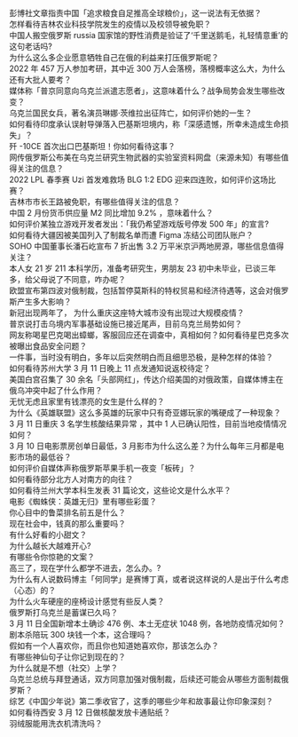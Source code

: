 彭博社文章指责中国「追求粮食自足推高全球粮价」，这一说法有无依据？  
怎样看待吉林农业科技学院发生的疫情以及校领导被免职？  
中国人搬空俄罗斯 russia 国家馆的野性消费是验证了‘千里送鹅毛，礼轻情意重’的这句老话吗?  
为什么这么多企业愿意牺牲自己在俄的利益来打压俄罗斯呢？  
2022 年 457 万人参加考研，其中近 300 万人会落榜，落榜概率这么大，为什么还有大批人要考？  
媒体称「普京同意向乌克兰派遣志愿者」，这意味着什么？战争局势会发生哪些改变？  
乌克兰国民女兵，著名演员琳娜·茨维拉出征阵亡，如何评价她的一生？  
如何看待印度承认误射导弹落入巴基斯坦境内，称「深感遗憾，所幸未造成生命损失」？  
歼 -10CE 首次出口巴基斯坦！你如何看待这事？  
网传俄罗斯公布美在乌克兰研究生物武器的实验室资料网盘（来源未知）有哪些值得关注的信息？  
2022 LPL 春季赛 Uzi 首发难救场 BLG 1:2 EDG 迎来四连败，如何评价这场比赛？  
吉林市市长王路被免职，有哪些值得关注的信息？  
中国 2 月份货币供应量 M2 同比增加 9.2% ，意味着什么？  
如何评价某独立游戏开发者发出：「我仍希望游戏版号停发 500 年」的宣言?  
如何看待大疆因被美国列入了制裁名单而遭 Figma 冻结公司团队账户？  
SOHO 中国董事长潘石屹宣布 7 折出售 3.2 万平米京沪两地房源，哪些信息值得关注？  
本人女 21 岁 211 本科学历，准备考研究生，男朋友 23 初中未毕业，已谈三年多，给父母说了不同意，咋办呢？  
欧盟宣布第四波对俄制裁，包括暂停莫斯科的特权贸易和经济待遇等，这会对俄罗斯产生多大影响？  
新冠出现两年了， 为什么重庆这座特大城市没有出现过大规模疫情？  
普京说打击乌境内军事基础设施已接近尾声，目前乌克兰局势如何？  
网友称喝星巴克喝出蟑螂，客服回应还在调查中，真相如何？如何看待星巴克多次被曝出食品安全问题？  
一件事，当时没有明白，多年以后突然明白而且细思恐极，是种怎样的体验？  
如何看待苏州大学 3 月 11 日晚上 11 点发通知说返校待定？  
美国白宫召集了 30 余名「头部网红」，传达介绍美国的对俄政策，自媒体博主在俄乌冲突中起了什么作用？  
无忧无虑且家里有钱漂亮的女生是什么样的？  
为什么《英雄联盟》这么多英雄的玩家中只有奇亚娜玩家的嘴硬成了一种现象？  
3 月 11 日重庆 3 名学生核酸结果异常 ，其中 1 人已确认阳性，目前当地疫情情况如何？  
3 月 10 日电影票房创单日最低，3 月影市为什么这么差？为什么每年三月都是电影市场的最低谷？  
如何评价自媒体声称俄罗斯苹果手机一夜变「板砖」？  
如何看待部分北方人对南方的向往？  
如何看待兰州大学本科生发表 31 篇论文，这些论文是什么水平？  
电影《蜘蛛侠：英雄无归》里有哪些彩蛋？  
你心目中的鲁菜排名前五是什么？  
现在社会中，钱真的那么重要吗？  
有什么好看的小甜文？  
为什么越长大越难开心?  
有哪些令你惊艳的文案？  
高三了，现在学什么都学不进去，怎么办。?  
为什么有人说数码博主「何同学」是赛博丁真，或者说这样说的人是出于什么考虑（心态）的？  
为什么火车硬座的座椅设计感觉有些反人类？  
俄罗斯打乌克兰是蓄谋已久吗？  
3 月 11 日全国新增本土确诊 476 例、本土无症状 1048 例，各地防疫情况如何？  
剧本杀陪玩 300 块钱一个本，这合理吗？  
假如有一个人喜欢你，而且你也知道她喜欢你，那该怎么办？  
有哪些神仙句子让你记到现在的？  
为什么就是不想（社交）上学？  
乌克兰总统与拜登通话，双方同意加强对俄制裁，后续还可能会从哪些方面制裁俄罗斯？  
综艺《中国少年说》第二季收官了，这季的哪些少年和故事最让你印象深刻？  
如何看待西安 3 月 12 日做核酸发放卡通贴纸？  
羽绒服能用洗衣机清洗吗？  
